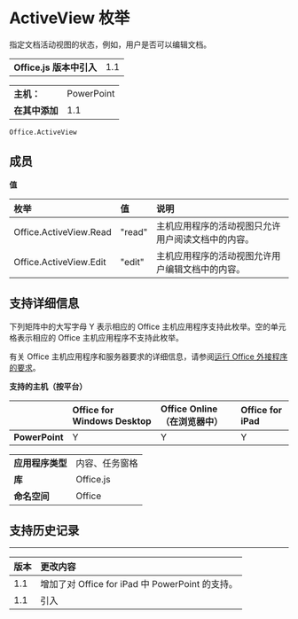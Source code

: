 
# ActiveView 枚举
指定文档活动视图的状态，例如，用户是否可以编辑文档。

|||
|:-----|:-----|
|**Office.js 版本中引入**|1.1|

|||
|:-----|:-----|
|**主机：**|PowerPoint|
|**在其中添加**|1.1|



```
Office.ActiveView
```


## 成员


**值**


|**枚举**|**值**|**说明**|
|:-----|:-----|:-----|
|Office.ActiveView.Read|"read"|主机应用程序的活动视图只允许用户阅读文档中的内容。|
|Office.ActiveView.Edit|"edit"|主机应用程序的活动视图允许用户编辑文档中的内容。|

## 支持详细信息


下列矩阵中的大写字母 Y 表示相应的 Office 主机应用程序支持此枚举。空的单元格表示相应的 Office 主机应用程序不支持此枚举。

有关 Office 主机应用程序和服务器要求的详细信息，请参阅[运行 Office 外接程序的要求](../../docs/overview/requirements-for-running-office-add-ins.md)。


**支持的主机（按平台）**


||**Office for Windows Desktop**|**Office Online（在浏览器中）**|**Office for iPad**|
|:-----|:-----|:-----|:-----|
|**PowerPoint**|Y|Y|Y|

|||
|:-----|:-----|
|**应用程序类型**|内容、任务窗格|
|**库**|Office.js|
|**命名空间**|Office|

## 支持历史记录



****


|**版本**|**更改内容**|
|:-----|:-----|
|1.1|增加了对 Office for iPad 中 PowerPoint 的支持。|
|1.1|引入|
